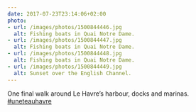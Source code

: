 ```yaml
---
date: 2017-07-23T23:14:06+02:00
photo:
- url: /images/photos/1500844446.jpg
  alt: Fishing boats in Quai Notre Dame.
- url: /images/photos/1500844447.jpg
  alt: Fishing boats in Quai Notre Dame.
- url: /images/photos/1500844448.jpg
  alt: Fishing boats in Quai Notre Dame.
- url: /images/photos/1500844449.jpg
  alt: Sunset over the English Channel.
---
```

One final walk around Le Havre’s harbour, docks and marinas. [#uneteauhavre](https://twitter.com/hashtag/uneteauhavre)

